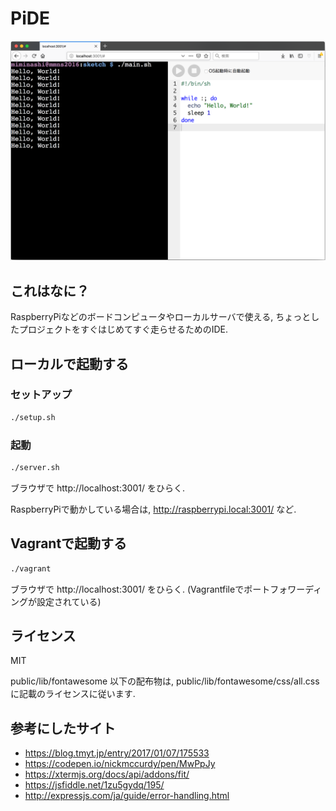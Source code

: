 # PiDE

![image](./doc/pide.png)

## これはなに？

RaspberryPiなどのボードコンピュータやローカルサーバで使える, ちょっとしたプロジェクトをすぐはじめてすぐ走らせるためのIDE.

## ローカルで起動する

### セットアップ

```sh
./setup.sh
```

### 起動

```sh
./server.sh
```

ブラウザで http://localhost:3001/ をひらく.

RaspberryPiで動かしている場合は, http://raspberrypi.local:3001/ など.


## Vagrantで起動する

```sh
./vagrant
```

ブラウザで http://localhost:3001/ をひらく.
(Vagrantfileでポートフォワーディングが設定されている)


## ライセンス

MIT

public/lib/fontawesome 以下の配布物は, public/lib/fontawesome/css/all.css に記載のライセンスに従います.


## 参考にしたサイト

- https://blog.tmyt.jp/entry/2017/01/07/175533
- https://codepen.io/nickmccurdy/pen/MwPpJy
- https://xtermjs.org/docs/api/addons/fit/
- https://jsfiddle.net/1zu5gydq/195/
- http://expressjs.com/ja/guide/error-handling.html

